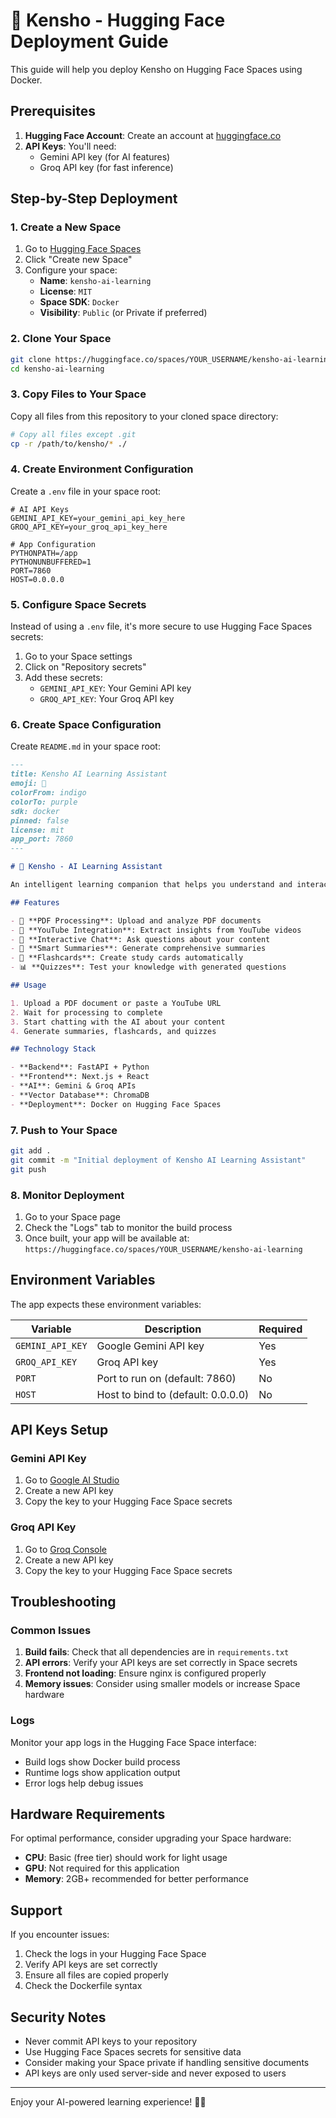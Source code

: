 # 🌌 Kensho - Hugging Face Deployment Guide

This guide will help you deploy Kensho on Hugging Face Spaces using Docker.

## Prerequisites

1. **Hugging Face Account**: Create an account at [huggingface.co](https://huggingface.co)
2. **API Keys**: You'll need:
   - Gemini API key (for AI features)
   - Groq API key (for fast inference)

## Step-by-Step Deployment

### 1. Create a New Space

1. Go to [Hugging Face Spaces](https://huggingface.co/spaces)
2. Click "Create new Space"
3. Configure your space:
   - **Name**: `kensho-ai-learning`
   - **License**: `MIT`
   - **Space SDK**: `Docker`
   - **Visibility**: `Public` (or Private if preferred)

### 2. Clone Your Space

```bash
git clone https://huggingface.co/spaces/YOUR_USERNAME/kensho-ai-learning
cd kensho-ai-learning
```

### 3. Copy Files to Your Space

Copy all files from this repository to your cloned space directory:

```bash
# Copy all files except .git
cp -r /path/to/kensho/* ./
```

### 4. Create Environment Configuration

Create a `.env` file in your space root:

```env
# AI API Keys
GEMINI_API_KEY=your_gemini_api_key_here
GROQ_API_KEY=your_groq_api_key_here

# App Configuration
PYTHONPATH=/app
PYTHONUNBUFFERED=1
PORT=7860
HOST=0.0.0.0
```

### 5. Configure Space Secrets

Instead of using a `.env` file, it's more secure to use Hugging Face Spaces secrets:

1. Go to your Space settings
2. Click on "Repository secrets"
3. Add these secrets:
   - `GEMINI_API_KEY`: Your Gemini API key
   - `GROQ_API_KEY`: Your Groq API key

### 6. Create Space Configuration

Create `README.md` in your space root:

```markdown
---
title: Kensho AI Learning Assistant
emoji: 🌌
colorFrom: indigo
colorTo: purple
sdk: docker
pinned: false
license: mit
app_port: 7860
---

# 🌌 Kensho - AI Learning Assistant

An intelligent learning companion that helps you understand and interact with your documents, PDFs, and YouTube videos using advanced AI.

## Features

- 📄 **PDF Processing**: Upload and analyze PDF documents
- 🎥 **YouTube Integration**: Extract insights from YouTube videos
- 💬 **Interactive Chat**: Ask questions about your content
- 📝 **Smart Summaries**: Generate comprehensive summaries
- 🧩 **Flashcards**: Create study cards automatically
- 📊 **Quizzes**: Test your knowledge with generated questions

## Usage

1. Upload a PDF document or paste a YouTube URL
2. Wait for processing to complete
3. Start chatting with the AI about your content
4. Generate summaries, flashcards, and quizzes

## Technology Stack

- **Backend**: FastAPI + Python
- **Frontend**: Next.js + React
- **AI**: Gemini & Groq APIs
- **Vector Database**: ChromaDB
- **Deployment**: Docker on Hugging Face Spaces
```

### 7. Push to Your Space

```bash
git add .
git commit -m "Initial deployment of Kensho AI Learning Assistant"
git push
```

### 8. Monitor Deployment

1. Go to your Space page
2. Check the "Logs" tab to monitor the build process
3. Once built, your app will be available at: `https://huggingface.co/spaces/YOUR_USERNAME/kensho-ai-learning`

## Environment Variables

The app expects these environment variables:

| Variable | Description | Required |
|----------|-------------|----------|
| `GEMINI_API_KEY` | Google Gemini API key | Yes |
| `GROQ_API_KEY` | Groq API key | Yes |
| `PORT` | Port to run on (default: 7860) | No |
| `HOST` | Host to bind to (default: 0.0.0.0) | No |

## API Keys Setup

### Gemini API Key
1. Go to [Google AI Studio](https://aistudio.google.com/app/apikey)
2. Create a new API key
3. Copy the key to your Hugging Face Space secrets

### Groq API Key
1. Go to [Groq Console](https://console.groq.com/keys)
2. Create a new API key
3. Copy the key to your Hugging Face Space secrets

## Troubleshooting

### Common Issues

1. **Build fails**: Check that all dependencies are in `requirements.txt`
2. **API errors**: Verify your API keys are set correctly in Space secrets
3. **Frontend not loading**: Ensure nginx is configured properly
4. **Memory issues**: Consider using smaller models or increase Space hardware

### Logs

Monitor your app logs in the Hugging Face Space interface:
- Build logs show Docker build process
- Runtime logs show application output
- Error logs help debug issues

## Hardware Requirements

For optimal performance, consider upgrading your Space hardware:
- **CPU**: Basic (free tier) should work for light usage
- **GPU**: Not required for this application
- **Memory**: 2GB+ recommended for better performance

## Support

If you encounter issues:
1. Check the logs in your Hugging Face Space
2. Verify API keys are set correctly
3. Ensure all files are copied properly
4. Check the Dockerfile syntax

## Security Notes

- Never commit API keys to your repository
- Use Hugging Face Spaces secrets for sensitive data
- Consider making your Space private if handling sensitive documents
- API keys are only used server-side and never exposed to users

---

Enjoy your AI-powered learning experience! 🌌✨ 